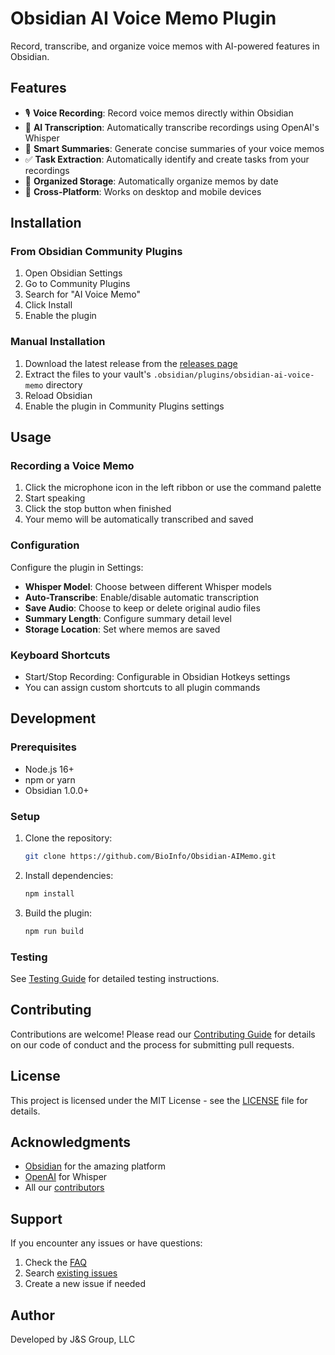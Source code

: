 # Obsidian AI Voice Memo Plugin

Record, transcribe, and organize voice memos with AI-powered features in Obsidian.

## Features

- 🎙️ **Voice Recording**: Record voice memos directly within Obsidian
- 🤖 **AI Transcription**: Automatically transcribe recordings using OpenAI's Whisper
- 📝 **Smart Summaries**: Generate concise summaries of your voice memos
- ✅ **Task Extraction**: Automatically identify and create tasks from your recordings
- 📁 **Organized Storage**: Automatically organize memos by date
- 🔄 **Cross-Platform**: Works on desktop and mobile devices

## Installation

### From Obsidian Community Plugins

1. Open Obsidian Settings
2. Go to Community Plugins
3. Search for "AI Voice Memo"
4. Click Install
5. Enable the plugin

### Manual Installation

1. Download the latest release from the [releases page](https://github.com/BioInfo/Obsidian-AIMemo/releases)
2. Extract the files to your vault's `.obsidian/plugins/obsidian-ai-voice-memo` directory
3. Reload Obsidian
4. Enable the plugin in Community Plugins settings

## Usage

### Recording a Voice Memo

1. Click the microphone icon in the left ribbon or use the command palette
2. Start speaking
3. Click the stop button when finished
4. Your memo will be automatically transcribed and saved

### Configuration

Configure the plugin in Settings:

- **Whisper Model**: Choose between different Whisper models
- **Auto-Transcribe**: Enable/disable automatic transcription
- **Save Audio**: Choose to keep or delete original audio files
- **Summary Length**: Configure summary detail level
- **Storage Location**: Set where memos are saved

### Keyboard Shortcuts

- Start/Stop Recording: Configurable in Obsidian Hotkeys settings
- You can assign custom shortcuts to all plugin commands

## Development

### Prerequisites

- Node.js 16+
- npm or yarn
- Obsidian 1.0.0+

### Setup

1. Clone the repository:
   ```bash
   git clone https://github.com/BioInfo/Obsidian-AIMemo.git
   ```

2. Install dependencies:
   ```bash
   npm install
   ```

3. Build the plugin:
   ```bash
   npm run build
   ```

### Testing

See [Testing Guide](docs/testing.md) for detailed testing instructions.

## Contributing

Contributions are welcome! Please read our [Contributing Guide](CONTRIBUTING.md) for details on our code of conduct and the process for submitting pull requests.

## License

This project is licensed under the MIT License - see the [LICENSE](LICENSE) file for details.

## Acknowledgments

- [Obsidian](https://obsidian.md/) for the amazing platform
- [OpenAI](https://openai.com/) for Whisper
- All our [contributors](https://github.com/BioInfo/Obsidian-AIMemo/graphs/contributors)

## Support

If you encounter any issues or have questions:

1. Check the [FAQ](docs/FAQ.md)
2. Search [existing issues](https://github.com/BioInfo/Obsidian-AIMemo/issues)
3. Create a new issue if needed

## Author

Developed by J&S Group, LLC